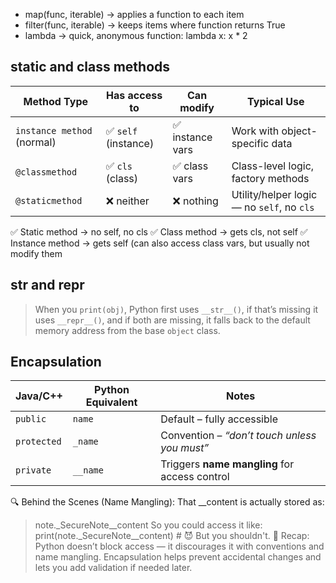 - map(func, iterable) → applies a function to each item
- filter(func, iterable) → keeps items where function returns True
- lambda → quick, anonymous function: lambda x: x * 2

## static and class methods

| Method Type                | Has access to       | Can modify      | Typical Use                                |
| -------------------------- | ------------------- | --------------- | ------------------------------------------ |
| `instance method` (normal) | ✅ `self` (instance) | ✅ instance vars | Work with object-specific data             |
| `@classmethod`             | ✅ `cls` (class)     | ✅ class vars    | Class-level logic, factory methods         |
| `@staticmethod`            | ❌ neither           | ❌ nothing       | Utility/helper logic — no `self`, no `cls` |

✅ Static method → no self, no cls
✅ Class method → gets cls, not self
✅ Instance method → gets self (can also access class vars, but usually not modify them


## __str__ and __repr__
> When you `print(obj)`, Python first uses `__str__()`, if that’s missing it uses `__repr__()`, and if both are missing, it falls back to the default memory address from the base `object` class.

## Encapsulation

| Java/C++    | Python Equivalent | Notes                                         |
| ----------- | ----------------- | --------------------------------------------- |
| `public`    | `name`            | Default – fully accessible                    |
| `protected` | `_name`           | Convention – *“don’t touch unless you must”*  |
| `private`   | `__name`          | Triggers **name mangling** for access control |


🔍 Behind the Scenes (Name Mangling):
That __content is actually stored as:
> note._SecureNote__content
So you could access it like:
> print(note._SecureNote__content)  # 😈 But you shouldn't.
🧠 Recap:
Python doesn’t block access — it discourages it with conventions and name mangling.
Encapsulation helps prevent accidental changes and lets you add validation if needed later.

